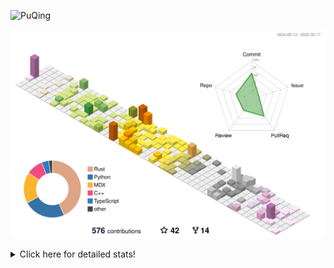 ![PuQing](https://user-images.githubusercontent.com/27223114/171565019-9a56fae6-b08b-421f-99db-7e830da42371.png)

![](./profile-3d-contrib/profile-season-animate.svg)

<details>
<summary>Click here for detailed stats!</summary>

<!--START_SECTION:waka-->
![Lines of code](https://img.shields.io/badge/From%20Hello%20World%20I%27ve%20Written-2.0%20million%20lines%20of%20code-blue)

**🐱 My GitHub Data** 

> 📦 443.6 kB Used in GitHub's Storage 
 > 
> 🏆 179 Contributions in the Year 2025
 > 
> 🚫 Not Opted to Hire
 > 
> 📜 33 Public Repositories 
 > 
> 🔑 34 Private Repositories 
 > 
**I'm an Early 🐤** 

```text
🌞 Morning                825 commits         ██░░░░░░░░░░░░░░░░░░░░░░░   09.66 % 
🌆 Daytime                3657 commits        ███████████░░░░░░░░░░░░░░   42.84 % 
🌃 Evening                1920 commits        ██████░░░░░░░░░░░░░░░░░░░   22.49 % 
🌙 Night                  2134 commits        ██████░░░░░░░░░░░░░░░░░░░   25.00 % 
```


📊 **This Week I Spent My Time On** 

```text
💬 Programming Languages: 
Other                    26 hrs 6 mins       ████████████████░░░░░░░░░   64.02 % 
Python                   6 hrs 19 mins       ████░░░░░░░░░░░░░░░░░░░░░   15.51 % 
Swift                    3 hrs 24 mins       ██░░░░░░░░░░░░░░░░░░░░░░░   08.37 % 
Org                      1 hr 6 mins         █░░░░░░░░░░░░░░░░░░░░░░░░   02.71 % 
Markdown                 1 hr 6 mins         █░░░░░░░░░░░░░░░░░░░░░░░░   02.71 % 

🔥 Editors: 
Arc                      18 hrs 25 mins      ███████████░░░░░░░░░░░░░░   45.19 % 
VS Code                  7 hrs 48 mins       █████░░░░░░░░░░░░░░░░░░░░   19.14 % 
Ghostty                  5 hrs 3 mins        ███░░░░░░░░░░░░░░░░░░░░░░   12.40 % 
Xcode                    3 hrs 34 mins       ██░░░░░░░░░░░░░░░░░░░░░░░   08.77 % 
Telegram                 3 hrs 1 min         ██░░░░░░░░░░░░░░░░░░░░░░░   07.43 % 

💻 Operating System: 
Mac                      33 hrs 13 mins      ████████████████████░░░░░   81.49 % 
WSL                      3 hrs 51 mins       ██░░░░░░░░░░░░░░░░░░░░░░░   09.46 % 
Linux                    3 hrs 41 mins       ██░░░░░░░░░░░░░░░░░░░░░░░   09.06 % 
```


<!--END_SECTION:waka-->
</details>
